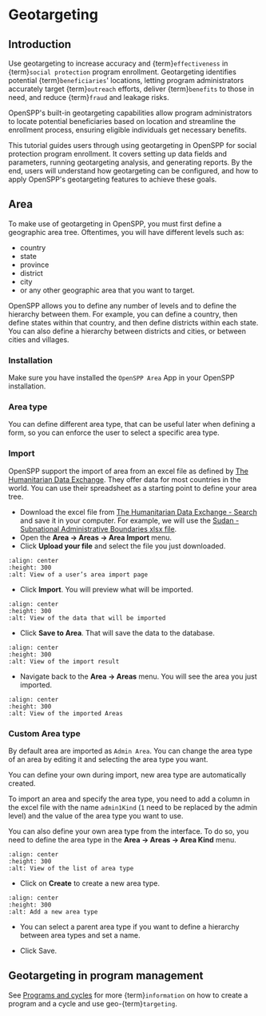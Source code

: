 # Geotargeting

## Introduction

Use geotargeting to increase accuracy and {term}`effectiveness` in {term}`social protection` program enrollment. Geotargeting identifies potential {term}`beneficiaries`' locations, letting program administrators accurately target {term}`outreach` efforts, deliver {term}`benefits` to those in need, and reduce {term}`fraud` and leakage risks.

OpenSPP's built-in geotargeting capabilities allow program administrators to locate potential beneficiaries based on location and streamline the enrollment process, ensuring eligible individuals get necessary benefits.

This tutorial guides users through using geotargeting in OpenSPP for social protection program enrollment. It covers setting up data fields and parameters, running geotargeting analysis, and generating reports. By the end, users will understand how geotargeting can be configured, and how to apply OpenSPP's geotargeting features to achieve these goals.


## Area

To make use of geotargeting in OpenSPP, you must first define a geographic area tree. Oftentimes, you will have different levels such as:
- country
- state
- province
- district
- city 
- or any other geographic area that you want to target. 

OpenSPP allows you to define any number of levels and to define the hierarchy between them. For example, you can define a country, then define states within that country, and then define districts within each state. You can also define a hierarchy between districts and cities, or between cities and villages.

### Installation

Make sure you have installed the `OpenSPP Area` App in your OpenSPP installation. 

### Area type

You can define different area type, that can be useful later when defining a form, so you can enforce the user to select a specific area type.

### Import

OpenSPP support the import of area from an excel file as defined by [The Humanitarian Data Exchange](https://data.humdata.org/). They offer data for most countries in the world. You can use their spreadsheet as a starting point to define your area tree.

- Download the excel file from [The Humanitarian Data Exchange - Search](https://data.humdata.org/dataset?ext_administrative_divisions=1&res_format=XLSX&q=&sort=if(gt(last_modified%2Creview_date)%2Clast_modified%2Creview_date)%20desc&ext_page_size=25) and save it in your computer. For example, we will use the [Sudan - Subnational Administrative Boundaries xlsx file](geotargeting/sdn_adminboundaries_tabulardata.xlsx).
- Open the **Area → Areas → Area Import** menu.
- Click **Upload your file** and select the file you just downloaded.

```{figure} geotargeting/area-upload-1.png
:align: center
:height: 300
:alt: View of a user’s area import page
```

- Click **Import**. You will preview what will be imported.

```{figure} geotargeting/area-upload-2.png
:align: center
:height: 300
:alt: View of the data that will be imported
```

- Click **Save to Area**. That will save the data to the database.

```{figure} geotargeting/area-upload-3.png
:align: center
:height: 300
:alt: View of the import result
```

- Navigate back to the **Area → Areas** menu. You will see the area you just imported.

```{figure} geotargeting/area-upload-4.png
:align: center
:height: 300
:alt: View of the imported Areas
```

### Custom Area type

By default area are imported as `Admin Area`. You can change the area type of an area by editing it and selecting the area type you want.

You can define your own during import, new area type are automatically created. 

To import an area and specify the area type, you need to add a column in the excel file with the name `admin1Kind` (`1` need to be replaced by the admin level) and the value of the area type you want to use.

You can also define your own area type from the interface. To do so, you need to define the area type in the **Area → Areas → Area Kind** menu.

```{figure} geotargeting/area-kind-1.png
:align: center
:height: 300
:alt: View of the list of area type
```

- Click on **Create** to create a new area type.

```{figure} geotargeting/area-kind-2.png
:align: center
:height: 300
:alt: Add a new area type
```

- You can select a parent area type if you want to define a hierarchy between area types and set a name.

- Click Save.

## Geotargeting in program management

See [Programs and cycles](programs_and_cycles.md) for more {term}`information` on how to create a program and a cycle and use geo-{term}`targeting`.